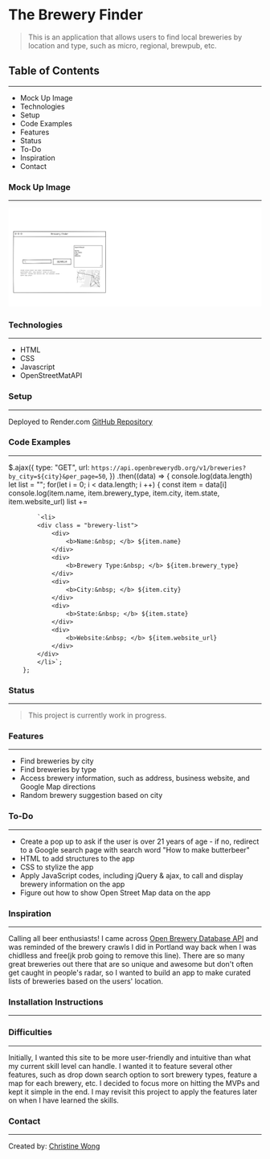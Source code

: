 # The Brewery Finder

> This is an application that allows users to find local breweries by location and type, such as micro, regional, brewpub, etc.



## Table of Contents
-----
<ul>
    <li>Mock Up Image</li>
    <li>Technologies</li>
    <li>Setup</li>
    <li>Code Examples</li>
    <li>Features</li>
    <li>Status</li>
    <li>To-Do</li>
    <li>Inspiration</li>
    <li>Contact</li>
</ul>

### Mock Up Image
-----
![The mock up image of the app](./images/Mock%20up%20image.png "Mock Up Image")


### Technologies
-----
<ul>
    <li>HTML</li>
    <li>CSS</li>
    <li>Javascript</li>
    <li>OpenStreetMatAPI</li>
</ul>


### Setup
-----
Deployed to Render.com
[GitHub Repository](https://github.com/cwon07/project1)

### Code Examples
-----
 $.ajax({
        type: "GET",
        url: `https://api.openbrewerydb.org/v1/breweries?by_city=${city}&per_page=50`,
        })
        .then((data) => {
            console.log(data.length)
       let list = ""; 
        for(let i = 0; i < data.length; i ++) {
            const item = data[i]
            console.log(item.name, item.brewery_type, item.city, item.state, item.website_url)
            list +=

            `<li>
            <div class = "brewery-list">
                <div>
                    <b>Name:&nbsp; </b> ${item.name}
                </div>
                <div>
                    <b>Brewery Type:&nbsp; </b> ${item.brewery_type}
                </div>
                <div>
                    <b>City:&nbsp; </b> ${item.city}
                </div>
                <div>
                    <b>State:&nbsp; </b> ${item.state}
                </div>
                <div>
                    <b>Website:&nbsp; </b> ${item.website_url}
                </div>
            </div>
            </li>`;
        };          

### Status
-----
> This project is currently work in progress.

### Features
-----
<ul>
    <li>Find breweries by city
    <li>Find breweries by type
    <li>Access brewery information, such as address, business website, and Google Map directions
    <li>Random brewery suggestion based on city 
</ul>

### To-Do
-----
<ul>
    <li>Create a pop up to ask if the user is over 21 years of age - if no, redirect to a Google search page with search word "How to make butterbeer"</li> 
    <li>HTML to add structures to the app</li>
    <li>CSS to stylize the app</li>
    <li>Apply JavaScript codes, including jQuery & ajax, to call and display brewery information on the app</li>
    <li>Figure out how to show Open Street Map data on the app</li>
</ul> 

### Inspiration
-----
Calling all beer enthusiasts! I came across [Open Brewery Database API](https://www.openbrewerydb.org/) and was reminded of the brewery crawls I did in Portland way back when I was chidlless and free(jk prob going to remove this line). There are so many great breweries out there that are so unique and awesome but don't often get caught in people's radar, so I wanted to build an app to make curated lists of breweries based on the users' location.


### Installation Instructions
-----

### Difficulties
-----
Initially, I wanted this site to be more user-friendly and intuitive than what my current skill level can handle. I wanted it to feature several other features, such as drop down search option to sort brewery types, feature a map for each brewery, etc. I decided to focus more on hitting the MVPs and kept it simple in the end. I may revisit this project to apply the features later on when I have learned the skills. 



### Contact 
-----
Created by:
[Christine Wong](https://github.com/cwon07)

